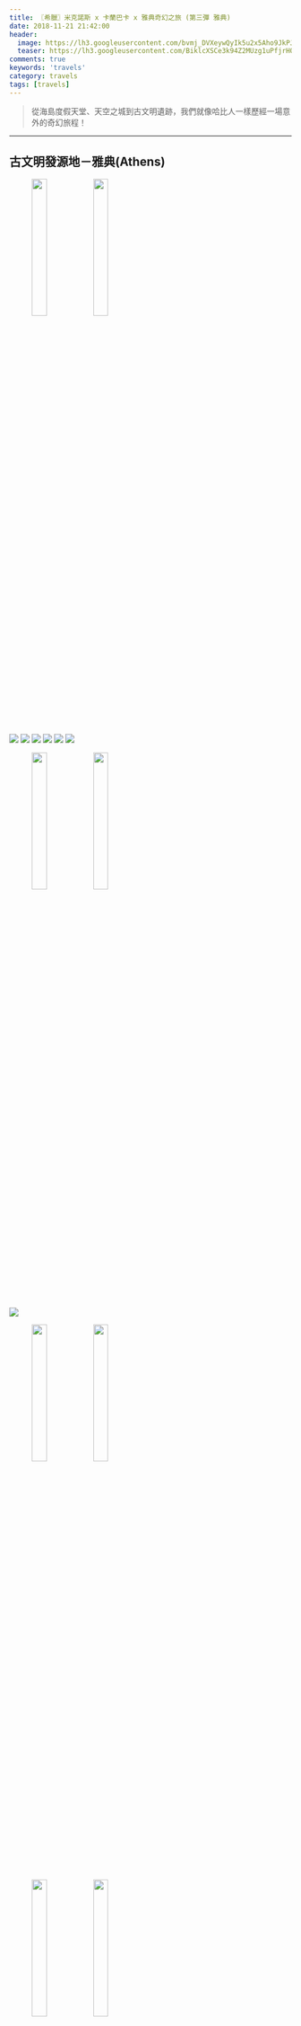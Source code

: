 ```yaml
---
title: 〖希臘〗米克諾斯 x 卡蘭巴卡 x 雅典奇幻之旅 (第三彈 雅典)
date: 2018-11-21 21:42:00
header:
  image: https://lh3.googleusercontent.com/bvmj_DVXeywQyIk5u2x5Aho9JkPJ18BkEQ20PTyOaeaPMNtl8HW0oa7bUApQUnhUGXV-9Z89Apsj0PDb2ewTqnzfZwdTCOwGIijlJuuFa5FzD4gXijF9xBO7cpqtR1Xn6zisQN5tDg=w2400
  teaser: https://lh3.googleusercontent.com/BiklcXSCe3k94Z2MUzg1uPfjrHOHIaWaDlykhniTu0kr9YvKNUWOVOhh1_9c3WrDVsa0cQ5EksK1zGXng7a5lPH17UtBcL5Z4a42JIAVqoG7CdQa6J4zZyXA14UswANLgXZ3EGKcUg=w2400
comments: true
keywords: 'travels'
category: travels
tags: [travels]
---
```


> 從海島度假天堂、天空之城到古文明遺跡，我們就像哈比人一樣歷經一場意外的奇幻旅程！

---

## 古文明發源地－雅典(Athens)

<figure class="half">
    <img src="https://lh3.googleusercontent.com/KdyfcZqIO-edqfRJgHYqoVwQ8N9PJQAY3d3Ys5JEFM8aF1n0u_rRWSIIjIqi0PEpCvrbeBBW5evt6btb1fOG1RHW3133E0CtPumsG6MMxbFPlfMxBVhAqfHY2tW0ZSugyr6O9VCF5A=w2400" height="25%" width="25%">
    <img src="https://lh3.googleusercontent.com/glDW0oXLbhbJftktYmY2o844sK9i-HWvmvOKsgCd_qiOrrgaKipOx-iNqaXMWXZ9v5IT0NHe3k7zxBBt6VEKjaMn0i_m5BpSfMtdZAv4n6Eiv1TMVKh0IEEjxyhm-dqaJxRuxDDunA=w2400" height="25%" width="25%">
</figure>

<img src="https://lh3.googleusercontent.com/bgChW8ukdx-STvm7gSr4uJtFqeqhzYnoxVBPoazXlmqwwtWFteELVoB1w2RfE3xlT1IKVMtcIcUB4fBQFS6dydi2QBvzLVSIMcQJBt81gy_XFASwgffzakE07ZQEGH9bIMAlscazgg=w2400">

<img src="https://lh3.googleusercontent.com/ilKk_rV9YsWUHlOJiDpe9ANb8i3JbRQv4gmiifrmMQ_hf7sadtdJsY0nlQAqa-E5J_XDTuDPbwuzJa_hTTZDfAJx4UFolgUpuLBjAZ-s0y1rHgdzxgglaQP0j9oznuLzCx2TWWgtjQ=w2400">

<img src="https://lh3.googleusercontent.com/AO-F4XfSQYfT8pVpFMW3v-tdvF_0zangfQPHZ1h2EHsNIHiUZ0tfNrnjZtto5_UUFHYU5nAAKEGZ__oUYkN3NO2dwRVKuymq__Iu7LY4GT5Ei7Wd5ieDSixMHySaQ_FwFO2hXk1C4g=w2400">

<img src="https://lh3.googleusercontent.com/PI_PtvDfiKWuK6B45sE81irHpq1qyfWFjZo06XvTQa1c4gz5KuyKQxF6OStyJSbBiAitxvdhPGxi3wQIHdE6Mp0-OY23vx6nNZxZfxsIZVFuN-ebDXx7f4K4bjcy0orwUJP3IFX2nw=w2400">

<img src="https://lh3.googleusercontent.com/dP8yZ8KYD8j3VlRG5wuqHAPmRxsB0hpoa4gEOXxS0nKVsF4vb3SrXTvRMjnD3Xvehxo9lh5e8Fjof1zipvcOLGaVogHUS4Af3SoSOUEIGRg3pJkTIsBZj1i_vA4oAEe6sgrxBiQFXQ=w2400">

<img src="https://lh3.googleusercontent.com/Kc0n9JnNXVMPmbe0vJWOnb58q7jxVtDEVCkfkTZB09chzpO2GI5_ZYAycvG9abpZHdsJF1pLeyrW7u8VFvfn-P8zXTCRUj6GUYDXBd-FQSqD17cmft6nUedvCAgKQSxBW483vzD1qw=w2400">

<figure class="half">
    <img src="https://lh3.googleusercontent.com/Vgn2K6GpTK4hgi4Wb_kOI2dpD7LiXpizBaojoz61-FCzu2WjKupIC796oj-iMxUWrIxBDAX_WFvTjWdm0xXPkdI7kdYKeMuzqZMKDuevniCSPbdwKOa-hdz90vXm0E9MAel3ToZT-w=w2400" height="25%" width="25%">
    <img src="https://lh3.googleusercontent.com/yvigd19fSIHkeQuj75EYviA-2Vr2J2MYrL_U88dEDd1ZXg3QjThBFd67N9rzGFxZjmr-wUAFhBTY9bz7JAUgGjUlrgPLSmFh-MXiHXufelF53NwouI88TmufHbW5FjCSSRHKj392mg=w2400" height="25%" width="25%">
</figure>

<img src="https://lh3.googleusercontent.com/UAqDWGqrTwuhbXLqQAcegPEcwpwsrCTJp7YhKtG97y3aLPX_azu9QfYrmaC10C-8Ei_y3rbi33ic2m3D8ZHVVvqc2e13Z9C1-i5r9uhumO0QTe5yzbJlKFUeY9WFfd79PP1i1vODUw=w2400">

<figure class="half">
    <img src="https://lh3.googleusercontent.com/immsAp_6ZrlyL8QTwRNQlZvGXPlRqpt9jdsbmeQv_ojfAMBN9xlqIc3DAYZxL_S_5V91E4HsClt6K_0H97tAJbxA5JqLfA1eZ-jcPzk-uXEEwEQFgNofCmneF2u7UN2XFHyDtuQyaQ=w2400" height="25%" width="25%">
    <img src="https://lh3.googleusercontent.com/DL8hIS8jArRhWNv4cqwHBoGurTFKHKdxjLUUDSY2cBnPnQOtjasQmWBOyusLk7_c2x3rFGsfwE8aPPXVVVthe2sED3ySe5YHtlqypBekStDF5hRJ-yrLNHFZmH1dpgBfmxHuX-uDBQ=w2400" height="25%" width="25%">
</figure>

<figure class="half">
    <img src="https://lh3.googleusercontent.com/B8agwIXtIKSN_WuLmfx9vB9Wp0ZnpHRDKgj-MDieeVKMmpFRwHC-LaeMswPn8bTygae6iEIfCQDszvoZiMZPbR_OIc-Gmx66LXnOjpjr8xrWy1Wf9IzzHF5RmrGJOcSyJABS3Ckqnw=w2400" height="25%" width="25%">
    <img src="https://lh3.googleusercontent.com/55O3CgE2bNrg9tttfA9jMzpSpuhEnvc-aF_wfPGkx-f3v29e3Ud0E_eGvCEarwzrrJdC1KCeEoSFEbXiCSMlWzHGKLGaysqMwrLphJe-uTDLrkjZ5sF003YsNZ6GVoso_VKEuFYJhw=w2400" height="25%" width="25%">
</figure>

<figure class="third">
    <img src="https://lh3.googleusercontent.com/rxqRYxL87o8O3EIqvBYwf7fexjZk9En1-Oj-UOhGtK_n8hfo67i8lrhuMyj8WaEl4GHPTyG2FA868bF-LRvXS3iDvJuQMJNHN88INW0sMISpeJ_tHIS1Hh9B6_OBjl6FwBM5MENEyQ=w2400" height="25%" width="25%">
    <img src="https://lh3.googleusercontent.com/LJd7dOuTuZlXfsVJOvbLWeOTgzPcpRcU9QWn2kDu4X8-yvUpgrrLWrwZ-drnhSRWBtIKeAaAmtinpsifQPMl_lDI9gQAZVW-ECpWcvEU5SqZ45-Mp19x00ES2lWxAYAxIa7p9XFOPg=w2400" height="25%" width="25%">
    <img src="https://lh3.googleusercontent.com/mznka1t4IvfTVZyUrg3jXAtGFJ-KS8RWhSwaErV-A2WlCcv57h-2xiJ0N4iZzvaQAAR3OgoMSEIGLsWa_oHOG8COrxDfRZEdGYxrkk_yiRDd2MFo6tFCSjaA65RE63tZbFQlgvLQrw=w2400" height="25%" width="25%">
</figure>

<img src="https://lh3.googleusercontent.com/X8bUGExbvuCP4BvkAlno7wJslKU9ciCy2CVBKTblq8IWDmR-LmZqJjotkDkQyt6jEjvbn4uzuJMpClwr3XY6QQfHG9yQgChTL83menyhP-MQPqRG2nlPARaySQBnKineJ6Vv7k-Ycw=w2400">

<img src="https://lh3.googleusercontent.com/d4gxbMg4bJ1DDY4lEEQd2bfFGwr-zkuww5-UPZ83f4rTYquFZiCvw7EMHHH9-cYz4qeP4W7qzqhGT25h7CI4nTwe_J80JNSnX7A7_btWuvew_6Akmho7AItXRwg5j5-Xoj7o1VE2FA=w2400">

<img src="https://lh3.googleusercontent.com/Pg5AvWCuHZKUV8LMDQATzMDpI-ficfPkK_E7AFhTKOwgtfN9EL05cJQ4GldQbi-Pakedvilo1t1R6nKLPVBS1iZBbkcvnNQm3fVoD7bjoAhs7VXr859GVSc_7G7l6Lb4ziWSM1zTjQ=w2400">

<figure class="half">
    <img src="https://lh3.googleusercontent.com/d_NdeALpsxczKiLgpGHv3IX07TMVWgEjaOlSR6AhxTAUiTOvZe9hb_s_N4uk9RwrpcDCbSdpBDfthrtSw0zsDEzQW5owl1xEYzBK3cAIsa3cB0Ev171TpNJQuNd3a2I4SGiwkB3CGg=w2400" height="25%" width="25%">
    <img src="https://lh3.googleusercontent.com/JLjT9Y7q_XMQ9hm2EiDNR20RoFYP5A2yyTIpYdoBKtlzYy3GgwxRoegf07JvJHt6sXB13mFhyym5z5fu_wXjvxvLb3LoT7NgTL-lcUNZvzLSATTWaGv53IiHvFvZlKg-Ljr-oGZ--A=w2400" height="25%" width="25%">
</figure>

<img src="https://lh3.googleusercontent.com/KTVGIyza3AIoA4EROF7rVHr7AVsD2cShW7EEA5PsCePGQPvJQiZHyu3XBf9T9QulaK_3exlP47yREINFZXnes4tbjffBbvVfhGrmqev0QwZCi_jIr-uuzOuhZaZ8LMOeou8WU_aOLg=w2400">

<figure class="half">
    <img src="https://lh3.googleusercontent.com/EJnhXKrIX2OqArEj2mkjxXZD4R4LYUA6rSmOryP-V60-bFTlSqTTTixb6uyMjwjoAJ7p2mxS8mzaq43q2MoyQ_edk6bTVbSP0vUiR0Axs8xnHOYfC0jXNzkVz4SOCNtagfRwq2EVhw=w2400" height="25%" width="25%">
    <img src="https://lh3.googleusercontent.com/PVEPSo7AMA0_xJUmmv3gliuCSVMSNERHxQ1phMAby3oB5SjE8RCX_3Af0bRw86tz3zQ342AJf5vA5C4fDZeioz5uKtpU3gANGXoH1_lji-3nEZO95Y6k7k26JpIi4j4QrPyWy3OTiw=w2400" height="25%" width="25%">
</figure>
    
<img src="https://lh3.googleusercontent.com/vcK4pZfiuby4c9yaZxNpx86GcopTMLGY6Ek0H7LJgT4Dk6gC-TrRiWlOjzx5_E64YfHTJVFkOblTYx2OStxuoQUqiSBwRQuAbFRb_fUeUSypr8pgmDhTGQMAlf0fW0wFvWBiWeyoMQ=w2400">

<img src="https://lh3.googleusercontent.com/BH5lmI_fceWjwgtnsL1fs-dxqCK8nGTKv9r6cTPcBgy9Sp3xwDs75a59b3d5e-nsMj5MBE5qcpYKICqHCT-Se5q8zOLhH9xA6NNbA26N9SqRMhWafXiTlxXyBlozpcukHsYSqz51sw=w2400">

<img src="https://lh3.googleusercontent.com/4xGnUD--3r-LzfNNG3QDnd3-Qngf-lcRqTilmbqw6ojbsw6xH9LGM2yKgoPu9F7wnJSIImxRNx4D1KZAxygrAMIwmw9yjd4VvrswrEOohIrMdnVLNdZb3zd23xxc1C7ZvbkHwZnYAg=w2400">

<img src="https://lh3.googleusercontent.com/8CF4MjyRdQl8mklwYjFWLKLZNx8NSH1Hw5bxHhdka7WJrGwxpwSHkXpNaFf7Ewez5tYgAvAdXGcrHYeJde6SgBeCnuLAvuEDX1r7TlAxdi0YWuElL4EL68sMzLp77YzdwxGMyjLP8w=w2400">

<img src="https://lh3.googleusercontent.com/n-rNfaxQEq5oml-gRvtrXKd-3_4GV9OFY3VU-AXl0x_Rqc13rojcoheQTLZl7GU54j7i2mSu56UtLRo2dHvFVes97UCTzj6FfDIOI3zfMIaAATUqJ89YCgtpiH1LuwL1yTSqNxirwg=w2400">

<img src="https://lh3.googleusercontent.com/lMWxVWDUHjAxdkTwd5ULY4Yyno707zjyXLej3jC2SGmG_ggxhEYDuXc96_wq6aUXcrSgDkCE_G70LG8gleRhcVgmgLDFHLYIr4OEj6ce2ojbYsz2uQOIofL71rHbvaXQtxgdPY6jNA=w2400">

<img src="https://lh3.googleusercontent.com/MB4npRepo6iBU8dX1uM-kbpOpz2yyPalC78UIriqZbtOHlOiRbKwDY_R5nKrvDSDvbeRCYEkKCTKHSLu-aTiodCnVVexQ9YZUoinxd7nOcdPABkYm7bArw-5OWqGXUqJ5u7I-p-hEQ=w2400">

<figure class="half">
    <img src="https://lh3.googleusercontent.com/ew0GaFYNSfq89HbBjfUf2g0PnZHMOYhrZPi53Dk026D-t1xuQBwuD6p526azYW5KS55wE6vdNDo-Ox9FqRjfgg5AIoGWrqZ586B41ZPcWSKFePpGKFLHYBZhIyoaIDXzivogniNyTw=w2400" height="25%" width="25%">
    <img src="https://lh3.googleusercontent.com/euGsNYt3qfj_Vv1haOjDDru8AsUSv5tts9d8q26xa2YdILZ46QMEXo6Zk8VAqAMsAmvEgI_cuClln2Tjfemqzfp8vFX46-2bgCCp2UvWul6SUTQmT2smIKLOqQBTctKJdCB24T092w=w2400" height="25%" width="25%">
</figure>

<img src="https://lh3.googleusercontent.com/GWTLRPAJX6wZ65_JzJAjcTkVWpayWR8qjTcpMwCNrghm66npV2IFMW9KSqQrCL43IwoIiTzQKlLMwXA3lzBmdyzOk3TC3PDmS4evcn7RAGy4bBcPBdBEKrOouc3mT0GBmMdkoiPccw=w2400">

<img src="https://lh3.googleusercontent.com/a2BzvMLEmlZ2hY9eXh6IUmCszQh8KRpaA376SncnKhAZgRsih2w4k3qf2jLhdRrwmMW402k_7r6aRSt8EEqSqZxhrrP53NziNfbMZidWnsNeF_V7hR_bG5ej9r5BPDwe8H9MiNk44g=w2400">

<img src="https://lh3.googleusercontent.com/79Bmua0fP0kim8GPROPaGeVlnIn6CXBEsPgozEQXEj65cqb4rApVmmU0lJr33JdQZ-j1qINS6ayyauOMV6bOjRFGe0GPM-yqh1jfu3OCOqoEnYVzjPYIkmX_J11gvS7fhxSB1oYreQ=w2400">

<img src="https://lh3.googleusercontent.com/1xoNaKjut0pniv4WAJmocQnG6Tya2d-T0hpcFqWeaEy-oKzH9v5qm42b56INOmT8Db_BnoLKbWMm2ZBYnXPNeDoCsq5Y9w6CGz9oMdserhcR7j6aL_1WxaSEQSGh-GhFI4Fp65GxjQ=w2400">

<img src="https://lh3.googleusercontent.com/_6uO8do8mPEyHvhG5knrFNeRsa1VuZnFhdtSGHsN0r2B67aD0-59WfT_13mHdneuZXwbhIuTIB_62doBk40vXPTfxymJHbhBrsZTwuMSJdMAPC-U0O9riEjIvL19Y60aUdcS4KwhaQ=w2400">

<img src="https://lh3.googleusercontent.com/8s64atYS3gWGDOuDm-Hk3zFQY1-0IXaYN79At3XoU-NgjTwL3JNJlXUqhzyJlqNrlMLtLZPKLHhNBBIs9bMTkS_i4fRgSwHQk0bRiJGny47xeYK6oIs7ZuEdHtwwMDYG-3xdA8XALQ=w2400">

<img src="https://lh3.googleusercontent.com/QCQDKR6mt2Fvxw_5GfTOPPVJhIovNPMud08w3guEIfz_7cn4VxMRcHtpo0rxdFQ7O8-9I8-ftN7IzkkATle6YhZ-ZWFKg8P16miSplqt06Rn46GcGKLQ97d-7Hr7Ndz6M8zZ5sdTSA=w2400">

<img src="https://lh3.googleusercontent.com/BRT_rb8eWw_LCZDdyqS5MqOpp64uS6Qk-VGES8jaSHH8NEFeKUxEF2ECG6mQ2cLsE_Id5QNPqC9k0aXTjOlhj-B5XvCjh4lUJbdcLL1SwnFXmR6X2I8okHpYzQ75wPWr01nl6KZkbQ=w2400">

<img src="https://lh3.googleusercontent.com/jf_BZuzLujt9jtXaDHIcLlHxAKOulJUNfYM2gZj32Ca27xwUS9e4gsA1emYoHB8vqbgIpUs_pXFkUZHM98rUPhtqoctIVRiq3PVtNSBsGoBCYK1u1OXXaMT5DpPxAYWSG0iCvRad8w=w2400">

<img src="https://lh3.googleusercontent.com/JfQ8dqMoP6lORvfFLU_LPVfAgbcUcUh92iLmoZgPlBvuj1ZZD4VEI6hL9UesExYvYxnRKLS2KAGdIKkn-RUNJsFL7lO-Gg21LfxdNJ7iTPN2FyPjOU73LMKeqQW1TxnGcJSaH9IvhQ=w2400">

<img src="https://lh3.googleusercontent.com/dFVq1cKlOJy5-26ivf6CSZnCFis3hb0EwMl27zTHev1mhLf1YhSGdcSabFyhK3RIc07PcrvyjySZtrvJ7im6ANHimssMcyNqofAfcSIcD7e0jeKFjsK3f3xQlNU0MDchbMT8L_Z55A=w2400">

<img src="https://lh3.googleusercontent.com/2-3_x7sz9qe6GQ7itvO237QwewoadXY6cbkH3DPuPjGPab6npRHktijUBgQxEnymq09WpW_bzQy5EcFmGLY5omgWxiijGmFrqV8xWhA5A5gNMeSpCKbuWF4S7UZSKFOgYhQUZkum8A=w2400">

<img src="https://lh3.googleusercontent.com/osUwMt-EodQO1e2jjfjZSBEBlP36fg6SL7ZSUv-QZ1uVpY2gDlpNz8XLq7fYEoSr_JG5Zz_H3h8ljImSM4W9Ve7t2bXZrXi8ptvhRrTCv8lyQ1XX3kFTm-VPkHAtRWKweD6zck2QPw=w2400">

<img src="https://lh3.googleusercontent.com/2UjMDhLEIZrU4GPxw1cpKhiqgWotGTsJR99q2s5-PxJquNZWbKgIb6JqdPDhcy4AiBXuLbbx-tXIV6ivgC_QQFTNPMB7y6XDIeBHdYV82TSJn9O5jMkn4KHOF4KF73cLB2GIukfHRQ=w2400">

<img src="https://lh3.googleusercontent.com/M3E_sRsZ6KqSyW_chKQ_GEioU6v0jRRAH7S5QlgazQg4C0vhGQensAW7_1qTtWYIXi0al8n8Q6DlwZAjsYj15uLZ39b9HOAUzqJBNy2ncUGGbN_QlA0xX5pLgIHuUBFLcD2uOGljiA=w2400">

<figure class="half">
  <img src="https://lh3.googleusercontent.com/m6YD6nvswnNdexCH6yBC-RNJfpUz8enDJK9QiR6O_xPrc6rA9ZjQmqdaKhJ2kPq1Qj1Ua2bm6_8AohDkCV0MVp8urWAehEsts0Vj4Ekmtbly8qOOODEF6n6CHCfU8rvwy-sWldV9AA=w2400">
  <img src="https://lh3.googleusercontent.com/vdbCK3oPXlk67t-KiCvWN9QksRQKiYvnsx7XmDU5LabVXWFytC6imWg0kyY7XiS_ePKUfvGnDr-sLWN-J0olhHVjauhSfXrz5sYTAWRRhjFImj5FNzh6SeMIY8KBPBbrnXPxzsR1ZQ=w2400">
</figure>

<img src="https://lh3.googleusercontent.com/2JuAvE8dGz6_1CWgVjRxS0gnVQmq9XHNje6yc1WcdiHZ5qew94yo8HrI3vkS2Mhy0VOqBSZE3uTFRO-xb0g-bf68vdp6M3WRWlaHC-i1zKHJd_JRj6H76AN-hL5CauItGvKWTvP8DQ=w2400">

<img src="https://lh3.googleusercontent.com/BAekqOyIno_GaYI2DQelFxjQiQlq9GaGB66tX11UCSk5XbLMOdwTtpb7RIsep7XtFJpLqlMT4RahM0985_baJfwr5xxmHRwURswUNzxdb2wSqHEoN_S48PZAEP-L4I-BbVA5TVjBdQ=w2400">

<img src="https://lh3.googleusercontent.com/QD-jzN9_AD2LW3zgc1NGA9g2Og6FV7el0QBH5Bkj2hV-W8CAiCTzOmh-bcn-IJuxMZGQVASV9PkhoIdhFzEuqCdq1WUGCrSkhp3AOicWhHFm28pwKOFmaHn8H4uGndDP6jV0UKEG4g=w2400">

<img src="https://lh3.googleusercontent.com/rZQiPWPjrSguQT9pzEyzeK2xjd2kvmhjEYJRyuXZoU714X-S_hgYOq5sCaRMKM9rANZMQFhSS_5PG_5UrMFvyVsc5iWzw5Ic07tSsqomo0ZmfQUu2FYTO8ngH_lT3V-sweI0IHUqxQ=w2400">

<img src="https://lh3.googleusercontent.com/FKT-REO3kddxb8tmLKIWGUJ-Lps3jIv5qzuD37k8fMhBui8BK6ykSaORwtrZwa9-xd8fYdyjr1MWVeu1jQoP4SDL_k_e9jJBpnN4DJB0zHFHqayXHIvSf2HComNAf0h9wJ-QqqSr4g=w2400">

<figure class="third">
  <img src="https://lh3.googleusercontent.com/lmsSSrw5x0NrQ7X8uXtnB_YPGfYL80Eo5sUXTuI8tezNm76NG8GW1pCUYwijYKe316UVa0vHmjiH8A0mBKBTHgxVfdTcSGj-bMD-l2fagAByntPppM513tSd4K60E8Xurt3GkiiL_g=w2400">
  <img src="https://lh3.googleusercontent.com/oKWUJ7Bj_uf-qfckt9hW7v2RBeHMNg3junZJahcICD2p-yk8j-IzgSR2veVw1tYN-vmvMUywp93usIucrgyFCPfj0racDpKqIsenjaxiiZGsvC7euAyj3P85Mm8g_2AScSSCn_4lmA=w2400">
  <img src="https://lh3.googleusercontent.com/jCbJEDfqDy-T_nKPA2PYDIsMwEFq7Q0bjFtRiUWWFU14OgzV79GXRAUBEcCJI_19Xw1gJ-83-XL5HV-VxgCO17wArob6ZbuEbVPc4ywPxfh_LeUFjSGqXw4Tf2GxGVEGutuwntBz4g=w2400">
</figure>

<img src="https://lh3.googleusercontent.com/paUwBOluPLwrg1AhIV_UCfkcH81XWRvAswXX3AiXNnZ2RM_WoRapXYK-RP3-VRjx41yaCcx0w1resY6y-T1vilOC78C_sZlZJ8zFUFfNAlzCp2I34B2Ez4-X6lhMFsu6atFjLemdWQ=w2400">

下集: [希臘貓咪特輯](https://min-sheng.github.io/travels/希臘-米克諾斯_x_卡蘭巴卡_x_雅典奇幻之旅_(第四彈_貓咪特輯)/)
